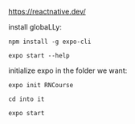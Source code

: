 https://reactnative.dev/

install globaLLy:

    npm install -g expo-cli

    expo start --help

initialize expo in the folder we want:

    expo init RNCourse

    cd into it

    expo start